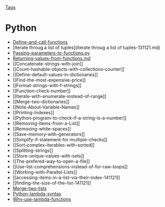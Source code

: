 [Tags](Tags.md)

# Python

- [Define-and-call-functions](./Define-and-call-functions.md) 
- [Iterate throug a list of tuples](iterate throug a list of tuples-131121.md)
- [Passing-parameters-to-functions.py](passing-parameters-to-functionspy)
- [Returning-values-from-functions.md](returning-values-from-functionsmd)
- [[Concatenate-strings-with-join]]
- [[Count-hashable-objects-with-collections-counter]]
- [[Define-default-values-in-dictionaries]]
- [[Find-the-most-expensive-price]]
- [[Format-strings-with-f-strings]]
- [[Function-check-number]]
- [[Iterate-with-enumerate-instead-of-range]]
- [[Merge-two-dictionaries]]
- [[Note-About-Variable-Names]]
- [[Printing-Indexes]]
- [[Python-program-to-check-if-a-string-is-a-number]]
- [[Removing-Items-from-a-List]]
- [[Removing-white-spaces]]
- [[Save-memory-with-generators]]
- [[Simplify-if-statement-for-multiple-checks]]
- [[Sort-complex-iterables-with-sorted]]
- [[Splitting-strings]]
- [[Store-unique-values-with-sets]]
- [[The-prefered-way-to-open-a-file]]
- [[Use-list-comprehensions-instead-of-for-raw-loops]]
- [[Working-with-Parallel-Lists]]
- [[accessing-items-in-a-list-via-their-index-141121]]
- [[finding-the-size-of-the-list-141121]]
- [Merge-two-lists](merge-two-lists)
- [Python-lambda-syntax](python-lambda-syntax)
- [Why-use-lambda-functions](why-use-lambda-functions)
